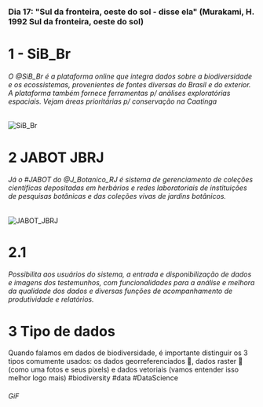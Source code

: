 ### Dia 17: "Sul da fronteira, oeste do sol - disse ela" (Murakami, H. 1992 Sul da fronteira, oeste do sol)

# 1 - SiB_Br

###### O @SiB_Br é a plataforma online  que integra dados sobre a biodiversidade e os ecossistemas,  provenientes de fontes diversas do Brasil e do exterior. A plataforma também fornece ferramentas p/ análises exploratórias espaciais. Vejam áreas prioritárias p/ conservação na Caatinga

![SiB_Br](https://user-images.githubusercontent.com/11633554/90428168-f6980f00-e099-11ea-88e8-9542fff10d48.png)


# 2 JABOT JBRJ
###### Já o  #JABOT  do @J_Botanico_RJ é sistema de gerenciamento de coleções científicas depositadas em herbários e redes laboratoriais de instituições de pesquisas botânicas e das coleções vivas de jardins botânicos.

![JABOT_JBRJ](https://user-images.githubusercontent.com/11633554/90442435-0838e100-e0b1-11ea-81ac-33e95675d01c.png)

# 2.1
###### Possibilita aos usuários do sistema, a entrada e disponibilização de dados e imagens dos testemunhos, com funcionalidades para a análise e melhora da qualidade dos dados e diversas funções de acompanhamento de produtividade e relatórios.


# 3 Tipo de dados

Quando falamos em dados de biodiversidade, é importante distinguir os 3 tipos comumente usados: os dados georreferenciados 📍, dados raster 🗾 (como uma fotos e seus pixels) e dados vetoriais (vamos entender isso melhor logo mais) #biodiversity #data #DataScience 

###### GiF


